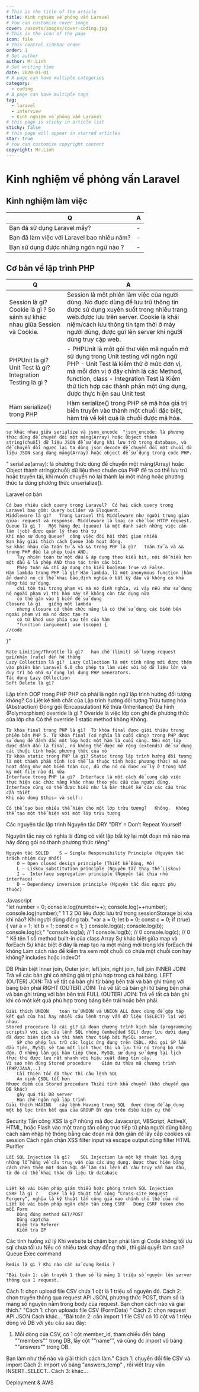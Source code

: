 ```yaml
---
# This is the title of the article
title: Kinh nghiệm về phỏng vấn Laravel
# You can customize cover image
cover: /assets/images/cover-coding.jpg
# This is the icon of the page
icon: file
# This control sidebar order
order: 1
# Set author
author: Mr.Linh
# Set writing time
date: 2020-01-01
# A page can have multiple categories
category:
  - coding
# A page can have multiple tags
tag:
  - laravel
  - interview
  - Kinh nghiệm về phỏng vấn Laravel
# this page is sticky in article list
sticky: false
# this page will appear in starred articles
star: true
# You can customize copyright content
copyright: Mr.Linh
---
```


# Kinh nghiệm về phỏng vấn Laravel

## Kinh nghiệm làm việc

| Q                                          | A |
|--------------------------------------------|---|
| Bạn đã sử dụng Laravel mấy?                | - |
| Bạn đã làm việc với Laravel bao nhiêu năm? | - |
| Bạn sử dụng được những ngôn ngữ nào ?      | - |

## Cơ bản về lập trình PHP

| Q                                                                          | A                                                                                                                                                                                                                                                                                      |
|----------------------------------------------------------------------------|----------------------------------------------------------------------------------------------------------------------------------------------------------------------------------------------------------------------------------------------------------------------------------------|
| Session là gì? Cookie là gì ? So sánh sự khác nhau giữa Session và Cookie. | Session là một phiên làm việc của người dùng. Nó được dùng để lưu trữ thông tin được sử dụng xuyên suốt trong nhiều trang web.được lưu trên server. Cookie là khái niệm/cách lưu thông tin tạm thời ở máy người dùng, được gửi lên server khi người dùng truy cập web.                 |
| PHPUnit là gì? Unit Test là gì? Integration Testing là gì ?                | - PHPUnit là một gói thư viện mã nguồn mở sử dụng trong Unit testing với ngôn ngữ PHP - Unit Test là kiểm thử ở mức đơn vị, mà mỗi đơn vị ở đây chính là các Method, function, class - Integration Test là Kiểm thử tích hợp các thành phần một ứng dụng, được thực hiện sau Unit test |
| Hàm serialize() trong PHP                                                  | Hàm serialize() trong PHP sẽ mã hóa giá trị biến truyền vào thành một chuỗi đặc biệt, hàm trả về kết quả là chuỗi được mã hóa.                                                                                                                                                         |


	sự khác nhau giữa serialize và json_encode	"json_encode: là phương thức dùng để chuyển đổi một mảng(Array) hoặc Object thành string(chuỗi) dữ liệu JSON để sử dụng khi lưu trữ trong database, và để chuyển đổi ngược lại ta dùng json_decode để chuyển đổi một chuỗi dữ liệu JSON sang dạng mảng(Array) hoặc object để sử dụng trong code PHP.
"
		serialize(array): là phương thức dùng để chuyển một mảng(Array) hoặc Object thành string(chuỗi) dữ liệu theo chuẩn của PHP để ta có thể lưu trữ hoặc truyền tải, khi muốn chuyển nó lại thành lại một mảng hoặc phương thức ta dùng phương thức unserialize().
		
		
Laravel cơ bản		
		
		
	Có bao nhiêu cách query trong Laravel?	Có hai cách query trong Laravel bao gồm: Query builder và Eloquent.
	Middleware là gì?	Trong Laravel thì Middleware như người trung gian giữa: request và response. Middleware là loại cơ chế lọc HTTP request. 
	Queue là gì ?	Một hàng đợi (queue) là một danh sách những việc cần làm (job) được quản lý theo thứ tự 
	Khi nào sử dung Queue?	công việc đòi hỏi thời gian nhiều
	Bạn hãy giải thích cách Queue Job hoạt động.	
	Sự khác nhau của toán tử & và && trong PHP là gì?	Toán tử & và && trong PHP đều là phép toán AND. 
		Tuy nhiên toán tử một dấu & áp dụng theo kiểu bit, nói dễ hiểu hơn một dấu & là phép AND thao tác trên các bit. 
		Phép toán && chỉ áp dụng cho kiểu boolean True và False. 
	Hàm lambda trong PHP là gì?	Hàm lambda, là một anonymous function (hàm ẩn danh) nó có thể khai báo,định nghĩa ở bất kỳ đâu và không có khả năng tái sử dụng.
		chỉ tồn tại trong phạm vi mà nó định nghĩa, vì vậy nếu như sử dụng nó ngoài phạm vì thì hàm này sẽ không còn tác dụng nữa
		có thể gán vào 1 biến để sử dụng
	Closure là gì	giống một lambda
		nhưng closure có thêm chức năng là có thể sử dụng các biến bên ngoài phạm vi mà nó được tạo ra
		có từ khoá use phía sau tên của hàm
		"function (argument) use (scope) {
    //code
}"
		
		
		
	Rate Limiting/Throttle là gì?	hạn chế (limit) số lượng request gửi/nhận (rate) đến hệ thống
	Lazy Collection là gì?	Lazy Collection là một tính năng mới được thêm vào phiên bản Laravel 6.0 cho phép ta làm việc với bộ dữ liệu lớn và duy trì bộ nhớ sử dụng lợi dụng PHP Generators.
	Tác dụng Lazy COllection	
	Soft Delete là gì?	
		
Lập trình OOP trong PHP	PHP có phải là ngôn ngữ lập trình hướng đối tượng không?	Có
	Liệt kê tính chất của Lập trình hướng đối tương	Trừu tượng hóa (Abstraction)
		Đóng gói (Encapsulation)
		Kế thừa (Inheritance)
		Đa hình (Polymorphism)
	override là gì ?	Overide là việc lớp con ghi đè phương thức của lớp cha
	Có thể override 1 static method không	Không.
		
		
		
		
	Từ khóa final trong PHP là gì?	Từ khóa final được giới thiệu trong phiên bản PHP 5. Từ khóa final (có nghĩa là cuối cùng) trong PHP được sử dụng để đánh dấu một lớp hoặc một hàm là cuối cùng. Nếu một lớp được đánh dấu là final, nó không thể được mở rộng (extends) để sử dụng các thuộc tính hoặc phương thức của nó
	Từ khóa static trong PHP là gì?	Static trong lập trình hướng đối tượng là một thành phần tĩnh (có thể là thuộc tính hoặc phương thức) mà nó hoạt động như một biến toàn cục, dù cho nó có được xử lý ở trong bất kỳ một file nào đi nữa
	Interface trong PHP là gì?	Interface là một cách để cung cấp việc thực hiện các chức năng khác nhau theo yêu cầu của người dùng. Interface cũng có thể được hiểu như là bản thiết kế của các cấu trúc cần thiết
	Khi nào dùng $this→ và self::	
		
	Có thể tạo bao nhiêu thể hiện cho một lớp trừu tượng?	Không.  Không thể tạo một thể hiện với một lớp trừu tượng
		
		
		
		
		
		
Các nguyên tắc lập trình	Nguyên tắc DRY	"DRY = Don’t Repeat Yourself

Nguyên tắc này có nghĩa là đừng có viết lặp bất kỳ lại một đoạn mã nào mà hãy đóng gói nó thành phương thức riêng"
		
	Nguyên tắc SOLID	S – Single Responsibility Principle (Nguyên tắc trách nhiệm duy nhất)​
		O – Open closed design principle (Thiết kế Đóng, Mở)
		L – Liskov substitution principle (Nguyên tắc thay thế Liskov)
		I –  Interface segregation principle (Nguyên tắc chia nhỏ interface)
		D – Dependency inversion principle (Nguyên tắc đảo ngược phụ thuộc)
Javascript		
	"let number = 0;
console.log(number++);
console.log(++number);
console.log(number);"	1 1 2
	Dữ liệu được lưu trữ trong sessionStorage bị xóa khi nào?	Khi người dùng đóng tab.
	"var a = 0; 
let b = 0;
const c = 0;
if (true) {
  var a = 1;
  let b = 1; 
  const c = 1;
}
console.log(a);
console.log(b);
console.log(c);"	"console.log(a); // 1
console.log(b); // 0
console.log(c); // 0
"
	Kể tên 1 số method built-in của class Array	
	Sự khác biệt giữa map và forEach	Sự khác biệt ở đây là map tạo ra một mảng mới trong khi forEach thì không
	Làm cách nào để  kiểm tra xem một chuỗi có chứa một chuỗi con hay không?	includes hoặc indexOf
		
		
DB	Phân biệt Inner join, Outer join, left join, right join, full join	INNER JOIN: Trả về các bản ghi có những giá trị phù hợp trong cả hai bảng.
		LEFT (OUTER) JOIN: Trả về tất cả bản ghi từ bảng bên trái và bản ghi trùng với bảng bên phải
		RIGHT (OUTER) JOIN: Trả về tất cả bản ghi từ bảng bên phải và bản ghi trùng với bản bên trái
		FULL (OUTER) JOIN: Trả về tất cả bản ghi khi có một kết quả phù hợp trong bảng bên trái hoặc bên phải.
		
	Giải thích UNION	toán tử UNION và UNION ALL được dùng để gộp tập kết quả của hai hay nhiều câu lệnh truy vấn dữ liệu (SELECT) lại với nhau.
	Stored procedure là cái gì?	Là đoạn chương trình kịch bản (programming scripts) với các câu lệnh SQL nhúng (embedded SQL) được lưu dưới dạng đã được biên dịch và thi hành thực tiếp bởi MySQL server,
		SP cho phép lưu trữ các logic ứng dụng trên CSDL. Khi gọi SP lần đầu tiên, MySQL sẽ tạo một lịch thực thi và lưu trữ nó trong bộ nhớ đệm. Ở những lần gọi hàm tiếp theo, MySQL sử dụng sử dựng lại lịch thực thi được lưu rất nhanh với hiệu xuất đáng tin cậy.
	Vì sao nên dùng Stored procedure	Giảm dư thừa mã chương trình (PHP/JAVA,..)
		Cải thiện tốc độ thực thi câu lệnh SQL
		An ninh CSDL tốt hơn
	Nhược điểm của Stored procedure	Thiếu tính khả chuyển (khó chuyển qua DB khác)
		gây quá tải DB server
		Hạn chế ngôn ngữ lập trình
	Giải thích HAVING	câu lệnh Having trong SQL  được dùng để áp dụng một bộ lọc trên kết quả của GROUP BY dựa trên điều kiện cụ thể
		
Security	Tấn công XSS là gì?	nhúng mã đọc Javacsript, VBScript, ActiveX, HTML, hoặc Flash vào một trang
		tấn công trực tiếp từ phía người dùng bằng cách xâm nhập hệ thống bằng các đoạn mã đơn giản để lấy cắp cookies và session
	Cách ngăn chặn XSS	filter input và escape output
		dùng filter HTML Purifier
		
	Lỗi SQL Injection là gì?	SQL Injection là một kỹ thuật lợi dụng những lỗ hổng về câu truy vấn của các ứng dụng. Được thực hiện bằng cách chèn thêm một đoạn SQL để làm sai lệnh đi câu truy vấn ban đầu, từ đó có thể khai thác dữ liệu từ database
		
		
	Liệt kệ vài biện pháp giảm thiểu hoặc phòng tránh SQL Injection	
	CSRF là gì ?	CSRF là kỹ thuật tấn công “Cross-site Request Forgery“, nghĩa là kỹ thuật tấn công giả mạo chính chủ thể của nó
	Liệt kê vài biện pháp ngăn chặn tấn công CSRF	Dùng CSRF token cho mỗi Form
		Dùng đúng method GET/POST
		Dùng captcha
		Kiểm tra Referer
		Kiểm tra IP
		
Các tình huống xử lý	Khi website bị chậm bạn phải làm gì	Code không tối ưu
		sql chưa tối ưu
	Nếu có nhiều task chạy đồng thời , thì giải quyết làm sao?	Queue
		Exec command
		
	Redis là gì ? Khi nào cần sử dụng Redis ?	
		
	"Bài toán 1: cần truyền 1 tham số là mảng 1 triệu số nguyên lên server thông qua 1 request.
Cách 1: chọn upload file CSV chứa 1 cột là 1 triệu số nguyên đó.
Cách 2: chọn truyền thông qua request API JSON, phương thức POST, tham số là mảng số nguyên nằm trong body của request.
Bạn chọn cách nào và giải thích."	"Cách 1: chọn uploads file CSV (FormData)
"
		Cách 2: chọn request API JSON
		Cách khác...
	"Bài toán 2: cần import 1 file CSV có 10 cột và 1 triệu dòng vô DB với yêu cầu sau đây:

1. Mỗi dòng của CSV, có 1 cột member_id, tham chiếu đến bảng ""members"" trong DB, lấy cột ""name"", và cũng đc import vô bảng ""answers"" trong DB.

Bạn làm như thế nào và giải thích cách làm."	Cách 1: chuyển đổi file CSV và import
		Cách 2: import vô bảng "answers_temp" , rồi viết truy vấn INSERT..SELECT..
		Cách 3: khác...
		
Deployment  & AWS		
		

